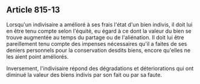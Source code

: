 Article 815-13
----
Lorsqu'un indivisaire a amélioré à ses frais l'état d'un bien indivis, il doit
lui en être tenu compte selon l'équité, eu égard à ce dont la valeur du bien se
trouve augmentée au temps du partage ou de l'aliénation. Il doit lui être
pareillement tenu compte des impenses nécessaires qu'il a faites de ses deniers
personnels pour la conservation desdits biens, encore qu'elles ne les aient
point améliorés.

Inversement, l'indivisaire répond des dégradations et déteriorations qui ont
diminué la valeur des biens indivis par son fait ou par sa faute.

